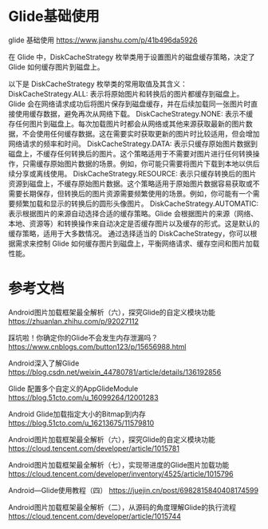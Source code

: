 # Glide基础使用
glide 基础使用 https://www.jianshu.com/p/41b496da5926


在 Glide 中，DiskCacheStrategy 枚举类用于设置图片的磁盘缓存策略，决定了 Glide 如何缓存图片到磁盘上。

以下是 DiskCacheStrategy 枚举类的常用取值及其含义：
DiskCacheStrategy.ALL: 表示将原始图片和转换后的图片都缓存到磁盘上。Glide 会在网络请求成功后将图片保存到磁盘缓存，并在后续加载同一张图片时直接使用缓存数据，避免再次从网络下载。
DiskCacheStrategy.NONE: 表示不缓存任何图片到磁盘上。每次加载图片时都会从网络或其他来源获取最新的图片数据，不会使用任何缓存数据。这在需要实时获取更新的图片时比较适用，但会增加网络请求的频率和时间。
DiskCacheStrategy.DATA: 表示只缓存原始图片数据到磁盘上，不缓存任何转换后的图片。这个策略适用于不需要对图片进行任何转换操作，只需缓存原始图片数据的场景。例如，你可能只需要将图片下载到本地以供后续分享或离线使用。
DiskCacheStrategy.RESOURCE: 表示只缓存转换后的图片资源到磁盘上，不缓存原始图片数据。这个策略适用于原始图片数据容易获取或不需要长期保存，但转换后的图片资源需要频繁使用的场景。例如，你可能有一个需要频繁加载和显示的转换后的圆形头像图片。
DiskCacheStrategy.AUTOMATIC: 表示根据图片的来源自动选择合适的缓存策略。Glide 会根据图片的来源（网络、本地、资源等）和转换操作来自动决定是否缓存图片以及缓存的形式。这是默认的缓存策略，适用于大多数情况。
通过选择适当的 DiskCacheStrategy，你可以根据需求来控制 Glide 如何缓存图片到磁盘上，平衡网络请求、缓存空间和图片加载性能。


# 参考文档
Android图片加载框架最全解析（六），探究Glide的自定义模块功能
https://zhuanlan.zhihu.com/p/92027112

踩坑啦！你确定你的Glide不会发生内存泄漏吗？
https://www.cnblogs.com/button123/p/15656988.html

Android深入了解Glide
https://blog.csdn.net/weixin_44780781/article/details/136192856

Glide 配置多个自定义的AppGlideModule
https://blog.51cto.com/u_16099264/12001283

Android Glide加载指定大小的Bitmap到内存
https://blog.51cto.com/u_16213675/11579810

Android图片加载框架最全解析（六），探究Glide的自定义模块功能
https://cloud.tencent.com/developer/article/1015781

Android图片加载框架最全解析（七），实现带进度的Glide图片加载功能
https://cloud.tencent.com/developer/inventory/4525/article/1015796

Android—Glide使用教程（四）
https://juejin.cn/post/6982815840408174599

Android图片加载框架最全解析（二），从源码的角度理解Glide的执行流程
https://cloud.tencent.com/developer/article/1015744





